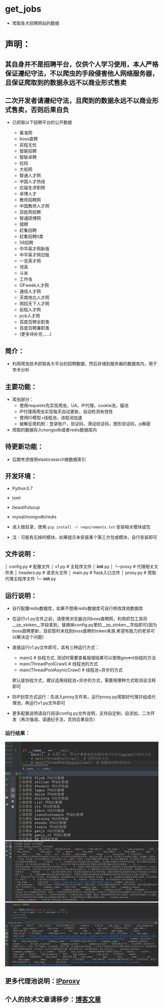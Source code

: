 # get_jobs

+ 爬取各大招聘网站的数据

# 声明：

## 其自身并不是招聘平台，仅供个人学习使用，本人严格保证遵纪守法，不以爬虫的手段侵害他人网络服务器，且保证爬取到的数据永远不以商业形式售卖

## 二次开发者请遵纪守法，且爬到的数据永远不以商业形式售卖，否则后果自负

+ 已抓取以下招聘平台的公开数据			
    	
	* 看准网
	* boss直聘
	* 前程无忧
	* 智联招聘								
	* 智联卓聘
	* 拉钩				
	* 大街网
	* 智通人才网
	* 中国人才热线
	* 应届生求职网
	* 卓博人才
	* 教师招聘网
	* 中国教师人才网
	* 百姓网招聘
	* 智通硕博网
	* 猎聘
	* 赶集招聘
	* 赶集招聘it类
	* 58招聘
	* 中华英才网新版
	* 中华英才网旧版
	* 一览英才网
	* 领英
	* 斗米
	* 工作虫
	* OFweek人才网
	* 通信人才网
	* 天南地北人才网			
	* 网招天下人才网
	* 前程人才网
	* pcb人才网
	* 百度百聘全职类
	* 百度百聘兼职类
	* (更多待补充......)

## 简介：

+ 利用爬虫技术抓取各大平台的招聘数据，然后存储到服务器的数据库内，用于学术分析

## 主要功能：

+ 爬虫部分：
    * 使用requests先实现爬虫，UA，IP代理，cookie池，猫池
    * IP代理用爬虫实现每天自动更新，自动检测有效性
    * 使用IO模型+线程池，进程池加速
    * 破解反爬机制：登录账户，验证码，滑动验证码，图形验证码，js解密
+ 爬取的数据存入mongodb或者redis数据库内

## 待更新功能：

+ 后期考虑借用elasticsearch做数据索引

## 开发环境：

+ Python3.7
+ lxml
+ beautifulsoup
+ mysql/mongodb/redis

+ 进入根目录，使用  ``pip install -r requirements.txt`` 安装相关模块或包

+ 注：可能有忘掉的模块，如果提示未安装某个第三方包或模块，自行安装即可

## 文件说明：

│  config.py	# 配置文件
│  v1.py		# 主程序文件
│  __init__.py
│
└─proxy			# 代理相关文件夹
   │  headers.py	# 请求头文件
   │  main.py		# flask入口文件
   │  proxy.py		# 爬取代理主程序文件
   └─ __init__.py

## 运行说明：

+ 自行配置redis数据库，如果不想用redis数据库可自行修改其他数据库

+ 在运行v1.py文件之前，请使用浏览器访问boss直聘网，利用抓包工具将__zp_stoken__字段拿到，替换掉config.py里的__zp_stoken__字段即可(因为boss直聘更新，目前暂时未找到boss直聘的token来源,希望有能力的老哥可以解决这个问题)

+ 直接运行v1.py文件即可，其有三种运行方式：

	* main()  # 协程方式, 测试时需要查看报错结果可以使用gevent协程的方法
    * main(ThreadPoolCrawl)  # 线程池的方式
    * main(ThreadPoolAsynicCrawl)  # 线程池+异步的方式
	
	默认是协程方式，建议选用线程池+异步的方式，需要用哪种方式取消该注释即可
	
+ 防IP封禁方式运行：先进入proxy文件夹，运行proxy.py爬取好代理并组成代理池，再运行v1.py文件即可  


+ 更多配置说明请自行阅读config.py文件说明，支持自定制，自添加，二次开发（再次强调，请遵纪手法，否则后果自负）

### 运行结果：

![启动运行](https://raw.githubusercontent.com/Eeyhan/pictures/master/job_1.png)
![运行中](https://raw.githubusercontent.com/Eeyhan/pictures/master/job_2.png)
![redis数据库结果](https://raw.githubusercontent.com/Eeyhan/pictures/master/job_3.png)

## 更多代理池说明：[IPproxy](https://github.com/Eeyhan/IPproxy "IPproxy")

## 个人的技术文章请移步：[博客文章](https://www.cnblogs.com/Eeyhan/ "博客文章")
